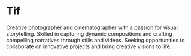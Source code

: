 # Tif
Creative photographer and cinematographer with a passion for visual storytelling. Skilled in capturing dynamic compositions and crafting compelling narratives through stills and videos. Seeking opportunities to collaborate on innovative projects and bring creative visions to life.
